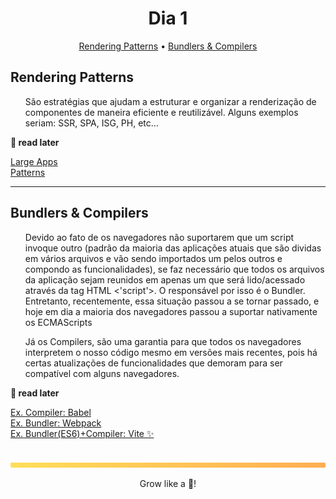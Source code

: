 
<div align="center">
    <h1>Dia 1</h1>
</div>

<p align="center">
  <a href="#rendering-patterns">Rendering Patterns</a> •
  <a href="#bundlers--compilers">Bundlers & Compilers</a>
</p>

## Rendering Patterns
<ul>São estratégias que ajudam a estruturar e organizar a renderização de componentes de maneira eficiente e reutilizável. Alguns exemplos seriam: SSR, SPA, ISG, PH, etc...</ul>

<b>👀 read later </b><br>

[Large Apps](https://largeapps.dev/) <br>
[Patterns](https://www.patterns.dev/#patterns) <br>

---


## Bundlers & Compilers
<ul>Devido ao fato de os navegadores não suportarem que um script invoque outro (padrão da maioria das aplicações atuais que são dividas em vários arquivos e vão sendo importados um pelos outros e compondo as funcionalidades), se faz necessário que todos os arquivos da aplicação sejam reunidos em apenas um que será lido/acessado através da tag HTML <'script'>. O responsável por isso é o Bundler. Entretanto, recentemente, essa situação passou a se tornar passado, e hoje em dia a maioria dos navegadores passou a suportar nativamente os ECMAScripts </ul>
<ul>Já os Compilers, são uma garantia para que todos os navegadores interpretem o nosso código mesmo em versões mais recentes, pois há certas atualizações de funcionalidades que demoram para ser compatível com alguns navegadores.</ul>

<b>👀 read later </b><br>

[Ex. Compiler: Babel](https://babeljs.io/docs/) <br>
[Ex. Bundler: Webpack](https://webpack.js.org/) <br>
[Ex. Bundler(ES6)+Compiler: Vite ✨](https://vitejs.dev/) <br>

<br>
<img src="./../.github/assets/gradient-bar.svg" width="100%" height="8px"/>
<p align="center">Grow like a 🌳!</p>
